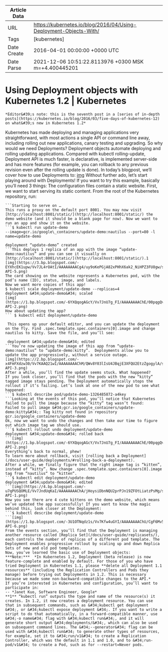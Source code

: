 |             Article Data             ||
| ----------------- | ----------------- |
| URL               | https://kubernetes.io/blog/2016/04/Using-Deployment-Objects-With/        |
| Tags              | [kubernetes]       |
| Date Create       | 2016-04-01 00:00:00 &#43;0000 UTC |
| Date Parse        | 2021-12-06 10:51:22.8113976 &#43;0300 MSK m=&#43;4.400445201  |

#  Using Deployment objects with Kubernetes 1.2  | Kubernetes

	
	
	
	
	*Editor&#39;s note: this is the seventh post in a [series of in-depth posts](https://kubernetes.io/blog/2016/03/five-days-of-kubernetes-12) on what&#39;s new in Kubernetes 1.2*
Kubernetes has made deploying and managing applications very straightforward, with most actions a single API or command line away, including rolling out new applications, canary testing and upgrading. So why would we need Deployments?
Deployment objects automate deploying and rolling updating applications. Compared with kubectl rolling-update, Deployment API is much faster, is declarative, is implemented server-side and has more features (for example, you can rollback to any previous revision even after the rolling update is done).
In today’s blogpost, we’ll cover how to use Deployments to:
[img](https://4.bp.blogspot.com/-M9Xc21XYtLA/Vv7ImzURFxI/AAAAAAAACg0/jlHU3nJ-qYwC74DMiD-joaDPqQfebj3-g/s1600/image03.gif)
Without further ado, let’s start playing around with Deployments!
If you want to try this example, basically you’ll need 3 things:
The configuration files contain a static website. First, we want to start serving its static content. From the root of the Kubernetes repository, run:
```$ kubectl proxy --www=docs/user-guide/update-demo/local/ &amp;  
```Starting to serve on …
This runs a proxy on the default port 8001. You may now visit [http://localhost:8001/static/](http://localhost:8001/static/) the demo website (and it should be a blank page for now). Now we want to run an app and show it on the website.
```$ kubectl run update-demo   
--image=gcr.io/google\_containers/update-demo:nautilus --port=80 -l name=update-demo  

deployment “update-demo” created  
```This deploys 1 replica of an app with the image “update-demo:nautilus” and you can see it visually on [http://localhost:8001/static/](http://localhost:8001/static/).1
[img](https://3.bp.blogspot.com/-EYXhcEK1upw/Vv7JL4rOAtI/AAAAAAAACg4/uy9oKePGjA82xPHhX6ak2_NiHPZ3FU8gw/s1600/deployment-API-5.png)
The card showing on the website represents a Kubernetes pod, with the pod’s name (ID), status, image, and labels.
Now we want more copies of this app!
$ kubectl scale deployment/update-demo --replicas=4
deployment &#34;update-demo&#34; scaled
[img](https://1.bp.blogspot.com/-6YXQqogAGcY/Vv7JnU7g_FI/AAAAAAAAChE/00pqgQvUXkcgjPzi7NfDnSSRJeBUHFaGQ/s1600/deployment-API-2.png)
How about updating the app?
``` $ kubectl edit deployment/update-demo  

 This opens up your default editor, and you can update the deployment on the fly. Find .spec.template.spec.containers[0].image and change nautilus to kitty. Save the file, and you’ll see:  

 deployment &#34;update-demo&#34; edited   
```You’re now updating the image of this app from “update-demo:nautilus” to “update-demo:kitty”.  Deployments allow you to update the app progressively, without a service outage.
[img](https://2.bp.blogspot.com/-x4FmFXdzw30/Vv7KAAQ21wI/AAAAAAAAChM/QWv8Y03lIsU4JBqjE3XFQU2EtzZgogylA/s1600/deployment-API-3.png)
After a while, you’ll find the update seems stuck. What happened?
If you look closer, you’ll find that the pods with the new “kitty” tagged image stays pending. The Deployment automatically stops the rollout if it’s failing. Let’s look at one of the new pod to see what happened:
```$ kubectl describe pod/update-demo-1326485872-a4key  
```Looking at the events of this pod, you’ll notice that Kubernetes failed to pull the image because the “kitty” tag wasn’t found:
Failed to pull image &#34;gcr.io/google_containers/update-demo:kitty&#34;: Tag kitty not found in repository gcr.io/google_containers/update-demo
Ok, now we want to undo the changes and then take our time to figure out which image tag we should use.
```$ kubectl rollout undo deployment/update-demo   
deployment &#34;update-demo&#34; rolled back  
```[img](https://1.bp.blogspot.com/-6YXQqogAGcY/Vv7JnU7g_FI/AAAAAAAAChE/00pqgQvUXkcgjPzi7NfDnSSRJeBUHFaGQ/s1600/deployment-API-2.png)
Everything’s back to normal, phew!
To learn more about rollback, visit [rolling back a Deployment](/docs/user-guide/deployments/#rolling-back-a-deployment).
After a while, we finally figure that the right image tag is “kitten”, instead of “kitty”. Now change .spec.template.spec.containers[0].image tag from “nautilus“ to “kitten“.
```$ kubectl edit deployment/update-demo  
deployment &#34;update-demo&#34; edited  
```[img](https://4.bp.blogspot.com/-u7qPUSQOMLE/Vv7JndUqKaI/AAAAAAAAChA/jHoysiDbnNQU2prPJn19ZFOtLiatzPsMg/s1600/deployment-API-1.png)
Now you see there are 4 cute kittens on the demo website, which means we’ve updated the app successfully! If you want to know the magic behind this, look closer at the Deployment:
```$ kubectl describe deployment/update-demo  
```[img](https://1.bp.blogspot.com/-3U1OTNqdz1s/Vv7Kfw4uGYI/AAAAAAAAChU/CgF6Mv5J6b8_lANXkpEIFytRGo9x0Bn_A/s1600/deployment-API-6.png)
From the events section, you’ll find that the Deployment is managing another resource called [Replica Set](/docs/user-guide/replicasets/), each controls the number of replicas of a different pod template. The Deployment enables progressive rollout by scaling up and down Replica Sets of new and old pod templates.
Now, you’ve learned the basic use of Deployment objects:
***Note:***  *In Kubernetes 1.2, Deployment (beta release) is now feature-complete and enabled by default. For those of you who have tried Deployment in Kubernetes 1.1, please **delete all Deployment 1.1 resources** (including the Replication Controllers and Pods they manage) before trying out Deployments in 1.2. This is necessary because we made some non-backward-compatible changes to the API.*
If you’re interested in Kubernetes and configuration, you’ll want to participate in:
-- *Janet Kuo, Software Engineer, Google*
**1** “kubectl run” outputs the type and name of the resource(s) it creates. In 1.2, it now creates a deployment resource. You can use that in subsequent commands, such as &#34;kubectl get deployment &#34;, or &#34;kubectl expose deployment &#34;. If you want to write a script to do that automatically, in a forward-compatible manner, use &#34;-o name&#34; flag with &#34;kubectl run&#34;, and it will generate short output &#34;deployments/&#34;, which can also be used on subsequent command lines. The &#34;--generator&#34; flag can be used with &#34;kubectl run&#34; to generate other types of resources, for example, set it to &#34;run/v1&#34; to create a Replication Controller, which was the default in 1.1 and 1.0, and to &#34;run-pod/v1&#34; to create a Pod, such as for --restart=Never pods.


	

	


